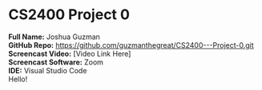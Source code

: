 # CS2400 Project 0

**Full Name:** Joshua Guzman  
**GitHub Repo:** https://github.com/guzmanthegreat/CS2400---Project-0.git  
**Screencast Video:** [Video Link Here]  
**Screencast Software:** Zoom  
**IDE:** Visual Studio Code  
Hello! 